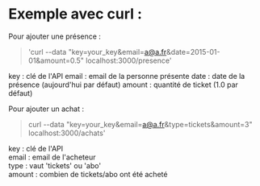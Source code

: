 # Exemple avec curl :

Pour ajouter une présence :
> 'curl --data "key=your_key&email=a@a.fr&date=2015-01-01&amount=0.5" localhost:3000/presence'

key    : clé de l'API
email  : email de la personne présente
date   : date de la présence (aujourd'hui par défaut)
amount : quantité de ticket (1.0 par défaut)


Pour ajouter un achat :
> curl --data "key=your_key&email=a@a.fr&type=tickets&amount=3" localhost:3000/achats'

key    : clé de l'API  
email  : email de l'acheteur  
type   : vaut 'tickets' ou 'abo'  
amount : combien de tickets/abo ont été acheté  
